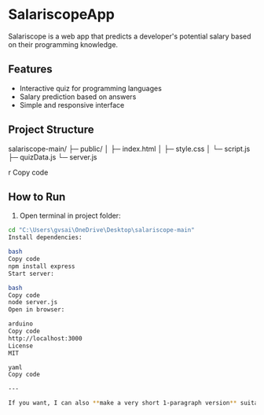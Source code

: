 # SalariscopeApp

Salariscope is a web app that predicts a developer's potential salary based on their programming knowledge.  

## Features
- Interactive quiz for programming languages
- Salary prediction based on answers
- Simple and responsive interface

## Project Structure
salariscope-main/
├─ public/
│ ├─ index.html
│ ├─ style.css
│ └─ script.js
├─ quizData.js
└─ server.js

r
Copy code

## How to Run
1. Open terminal in project folder:

```bash
cd "C:\Users\gvsai\OneDrive\Desktop\salariscope-main"
Install dependencies:

bash
Copy code
npm install express
Start server:

bash
Copy code
node server.js
Open in browser:

arduino
Copy code
http://localhost:3000
License
MIT

yaml
Copy code

---

If you want, I can also **make a very short 1-paragraph version** suitable for GitHub so it looks super clean. Do you want 
